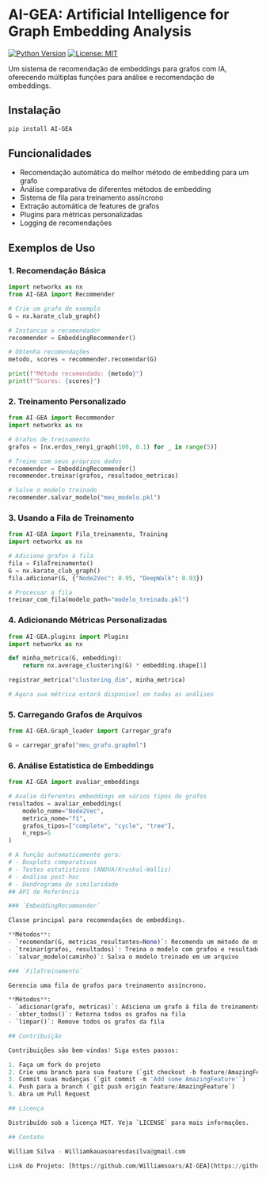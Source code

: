 # AI-GEA: Artificial Intelligence for Graph Embedding Analysis

[![Python Version](https://img.shields.io/badge/python-3.7%2B-blue)](https://www.python.org/)
[![License: MIT](https://img.shields.io/badge/License-MIT-yellow.svg)](https://opensource.org/licenses/MIT)

Um sistema de recomendação de embeddings para grafos com IA, oferecendo múltiplas funções para análise e recomendação de embeddings.

## Instalação

```bash
pip install AI-GEA
```

## Funcionalidades

- Recomendação automática do melhor método de embedding para um grafo
- Análise comparativa de diferentes métodos de embedding
- Sistema de fila para treinamento assíncrono
- Extração automática de features de grafos
- Plugins para métricas personalizadas
- Logging de recomendações

## Exemplos de Uso

### 1. Recomendação Básica

```python
import networkx as nx
from AI-GEA import Recommender

# Crie um grafo de exemplo
G = nx.karate_club_graph()

# Instancie o recomendador
recommender = EmbeddingRecommender()

# Obtenha recomendações
metodo, scores = recommender.recomendar(G)

print(f"Método recomendado: {metodo}")
print(f"Scores: {scores}")
```

### 2. Treinamento Personalizado

```python
from AI-GEA import Recommender
import networkx as nx

# Grafos de treinamento
grafos = [nx.erdos_renyi_graph(100, 0.1) for _ in range(5)]

# Treine com seus próprios dados
recommender = EmbeddingRecommender()
recommender.treinar(grafos, resultados_metricas)

# Salve o modelo treinado
recommender.salvar_modelo("meu_modelo.pkl")
```

### 3. Usando a Fila de Treinamento

```python
from AI-GEA import Fila_treinamento, Training
import networkx as nx

# Adicione grafos à fila
fila = FilaTreinamento()
G = nx.karate_club_graph()
fila.adicionar(G, {"Node2Vec": 0.95, "DeepWalk": 0.93})

# Processar a fila
treinar_com_fila(modelo_path="modelo_treinado.pkl")
```

### 4. Adicionando Métricas Personalizadas

```python
from AI-GEA.plugins import Plugins
import networkx as nx

def minha_metrica(G, embedding):
    return nx.average_clustering(G) * embedding.shape[1]

registrar_metrica("clustering_dim", minha_metrica)

# Agora sua métrica estará disponível em todas as análises
```

### 5. Carregando Grafos de Arquivos

```python
from AI-GEA.Graph_loader import Carregar_grafo

G = carregar_grafo("meu_grafo.graphml")
```
### 6. Análise Estatística de Embeddings

```python
from AI-GEA import avaliar_embeddings

# Avalie diferentes embeddings em vários tipos de grafos
resultados = avaliar_embeddings(
    modelo_nome="Node2Vec",
    metrica_nome="f1",
    grafos_tipos=["complete", "cycle", "tree"],
    n_reps=5
)

# A função automaticamente gera:
# - Boxplots comparativos
# - Testes estatísticos (ANOVA/Kruskal-Wallis)
# - Análise post-hoc
# - Dendrograma de similaridade
## API de Referência

### `EmbeddingRecommender`

Classe principal para recomendações de embeddings.

**Métodos**:
- `recomendar(G, metricas_resultantes=None)`: Recomenda um método de embedding para o grafo G
- `treinar(grafos, resultados)`: Treina o modelo com grafos e resultados conhecidos
- `salvar_modelo(caminho)`: Salva o modelo treinado em um arquivo

### `FilaTreinamento`

Gerencia uma fila de grafos para treinamento assíncrono.

**Métodos**:
- `adicionar(grafo, metricas)`: Adiciona um grafo à fila de treinamento
- `obter_todos()`: Retorna todos os grafos na fila
- `limpar()`: Remove todos os grafos da fila

## Contribuição

Contribuições são bem-vindas! Siga estes passos:

1. Faça um fork do projeto
2. Crie uma branch para sua feature (`git checkout -b feature/AmazingFeature`)
3. Commit suas mudanças (`git commit -m 'Add some AmazingFeature'`)
4. Push para a branch (`git push origin feature/AmazingFeature`)
5. Abra um Pull Request

## Licença

Distribuído sob a licença MIT. Veja `LICENSE` para mais informações.

## Contato

William Silva - Williamkauasoaresdasilva@gmail.com

Link do Projeto: [https://github.com/Williamsoars/AI-GEA](https://github.com/Williamsoars/AI-GEA)
